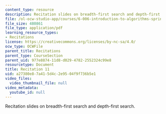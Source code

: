 ```yaml
---
content_type: resource
description: Recitation slides on breadth-first search and depth-first search.
file: /ol-ocw-studio-app/courses/6-006-introduction-to-algorithms-spring-2008/a27380e87a415d4c2e9504f9f736b5e1_recitation11.pdf
file_size: 480861
file_type: application/pdf
learning_resource_types:
- Recitations
license: https://creativecommons.org/licenses/by-nc-sa/4.0/
ocw_type: OCWFile
parent_title: Recitations
parent_type: CourseSection
parent_uid: 977e8874-11d8-d029-4782-2552324c99e8
resourcetype: Document
title: Recitation 11
uid: a27380e8-7a41-5d4c-2e95-04f9f736b5e1
video_files:
  video_thumbnail_file: null
video_metadata:
  youtube_id: null
---
```

Recitation slides on breadth-first search and depth-first search.